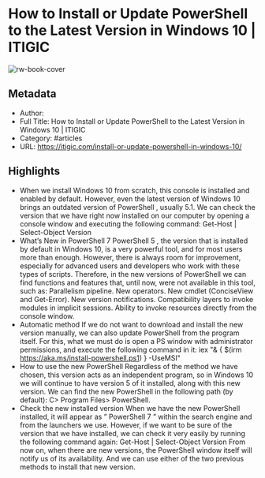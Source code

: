 # How to Install or Update PowerShell to the Latest Version in Windows 10 | ITIGIC

![rw-book-cover](https://readwise-assets.s3.amazonaws.com/static/images/article2.74d541386bbf.png)

## Metadata
- Author: 
- Full Title: How to Install or Update PowerShell to the Latest Version in Windows 10 | ITIGIC
- Category: #articles
- URL: https://itigic.com/install-or-update-powershell-in-windows-10/

## Highlights
- When we install Windows 10 from scratch, this console is installed and enabled by default. However, even the latest version of Windows 10 brings an outdated version of PowerShell , usually 5.1. We can check the version that we have right now installed on our computer by opening a console window and executing the following command:
  Get-Host | Select-Object Version
- What’s New in PowerShell 7
  PowerShell 5 , the version that is installed by default in Windows 10, is a very powerful tool, and for most users more than enough. However, there is always room for improvement, especially for advanced users and developers who work with these types of scripts.
  Therefore, in the new versions of PowerShell we can find functions and features that, until now, were not available in this tool, such as:
  Parallelism pipeline.
  New operators.
  New cmdlet (ConciseView and Get-Error).
  New version notifications.
  Compatibility layers to invoke modules in implicit sessions.
  Ability to invoke resources directly from the console window.
- Automatic method
  If we do not want to download and install the new version manually, we can also update PowerShell from the program itself. For this, what we must do is open a PS window with administrator permissions, and execute the following command in it:
  iex "& { $(irm https://aka.ms/install-powershell.ps1) } -UseMSI"
- How to use the new PowerShell
  Regardless of the method we have chosen, this version acts as an independent program, so in Windows 10 we will continue to have version 5 of it installed, along with this new version. We can find the new PowerShell in the following path (by default): C> Program Files> PowerShell.
- Check the new installed version
  When we have the new PowerShell installed, it will appear as ” PowerShell 7 ” within the search engine and from the launchers we use. However, if we want to be sure of the version that we have installed, we can check it very easily by running the following command again:
  Get-Host | Select-Object Version
  From now on, when there are new versions, the PowerShell window itself will notify us of its availability. And we can use either of the two previous methods to install that new version.
